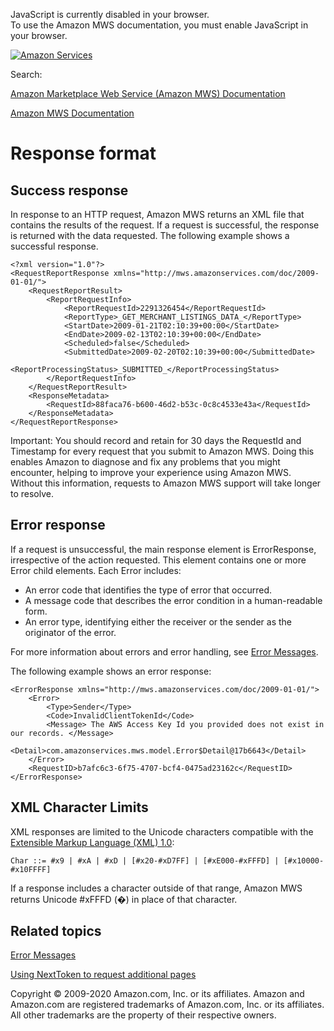 <div id="MWSDX_noscript">

JavaScript is currently disabled in your browser.  
To use the Amazon MWS documentation, you must enable JavaScript in your
browser.

</div>

<div id="MWSDX_divtop">

[![Amazon
Services](https://images-na.ssl-images-amazon.com/images/G/08/mwsportal/fr_FR/amazonservices.gif "Amazon Services")](http://services.amazon.fr)

<div id="MWSDX_search">

<span id="MWSDX_searchlbl">Search:</span>

</div>

  
<span id="MWSDX_titlebar">[Amazon Marketplace Web Service (Amazon MWS)
Documentation](https://developer.amazonservices.fr/gp/mws/docs.html)</span>

</div>

<div id="MWSDX_divbottom">

<div id="MWSDX_divleft">

<div id="MWSDX_toc">

</div>

</div>

<div id="MWSDX_divright">

<div id="MWSDX_content">

<span id="MWSDX_breadcrumbs">[Amazon MWS
Documentation](https://developer.amazonservices.fr/gp/mws/docs.html)</span>

<div id="DG_ResponseFormat" class="nested0">

Response format
===============

<div id="Success" class="topic nested1">

Success response
----------------

<div class="body">

In response to an HTTP request, <span class="ph">Amazon MWS</span>
returns an XML file that contains the results of the request. If a
request is successful, the response is returned with the data requested.
The following example shows a successful response.

    <?xml version="1.0"?>
    <RequestReportResponse xmlns="http://mws.amazonservices.com/doc/2009-01-01/">
        <RequestReportResult>
            <ReportRequestInfo>
                <ReportRequestId>2291326454</ReportRequestId>
                <ReportType>_GET_MERCHANT_LISTINGS_DATA_</ReportType>
                <StartDate>2009-01-21T02:10:39+00:00</StartDate>
                <EndDate>2009-02-13T02:10:39+00:00</EndDate>
                <Scheduled>false</Scheduled>
                <SubmittedDate>2009-02-20T02:10:39+00:00</SubmittedDate>
                <ReportProcessingStatus>_SUBMITTED_</ReportProcessingStatus>
            </ReportRequestInfo>
        </RequestReportResult>
        <ResponseMetadata>
            <RequestId>88faca76-b600-46d2-b53c-0c8c4533e43a</RequestId>
        </ResponseMetadata>
    </RequestReportResponse>

<div class="note important">

<span class="importanttitle">Important:</span> You should record and
retain for 30 days the <span class="keyword parmname">RequestId</span>
and <span class="keyword parmname">Timestamp</span> for every request
that you submit to <span class="ph">Amazon MWS</span>. Doing this
enables Amazon to diagnose and fix any problems that you might
encounter, helping to improve your experience using <span
class="ph">Amazon MWS</span>. Without this information, requests to
<span class="ph">Amazon MWS</span> support will take longer to resolve.

</div>

</div>

</div>

<div id="Error" class="topic nested1">

Error response
--------------

<div class="body">

<div class="p">

If a request is unsuccessful, the main response element is <span
class="keyword parmname">ErrorResponse</span>, irrespective of the
action requested. This element contains one or more <span
class="keyword parmname">Error</span> child elements. Each <span
class="keyword parmname">Error</span> includes:

-   An error code that identifies the type of error that occurred.
-   A message code that describes the error condition in a
    human-readable form.
-   An error type, identifying either the receiver or the sender as the
    originator of the error.

</div>

<span class="ph">For more information about errors and error handling,
see
<a href="../dev_guide/DG_Errors.md" class="xref">Error Messages</a>.</span>

The following example shows an error response:

    <ErrorResponse xmlns="http://mws.amazonservices.com/doc/2009-01-01/">
        <Error>
            <Type>Sender</Type>
            <Code>InvalidClientTokenId</Code>
            <Message> The AWS Access Key Id you provided does not exist in our records. </Message>
            <Detail>com.amazonservices.mws.model.Error$Detail@17b6643</Detail>
        </Error>
        <RequestID>b7afc6c3-6f75-4707-bcf4-0475ad23162c</RequestID>
    </ErrorResponse>

</div>

</div>

<div id="XML_Character_Limits" class="topic nested1">

XML Character Limits
--------------------

<div class="body">

XML responses are limited to the Unicode characters compatible with the
<a href="https://www.w3.org/TR/REC-xml/" class="xref">Extensible Markup Language (XML) 1.0</a>:

    Char ::= #x9 | #xA | #xD | [#x20-#xD7FF] | [#xE000-#xFFFD] | [#x10000-#x10FFFF]

If a response includes a character outside of that range, <span
class="ph">Amazon MWS</span> returns Unicode \#xFFFD (�) in place of
that character.

</div>

</div>

<div id="RelatedTopics" class="topic nested1">

Related topics
--------------

<div class="body">

<a href="../dev_guide/DG_Errors.md" class="xref">Error Messages</a>

<a href="../dev_guide/DG_NextToken.md" class="xref">Using NextToken to request additional pages</a>

</div>

</div>

</div>

<div id="MWSDX_footer">

Copyright © 2009-2020 Amazon.com, Inc. or its affiliates. Amazon and
Amazon.com are registered trademarks of Amazon.com, Inc. or its
affiliates. All other trademarks are the property of their respective
owners.

</div>

</div>

</div>

<div style="clear: both;">

</div>

</div>
